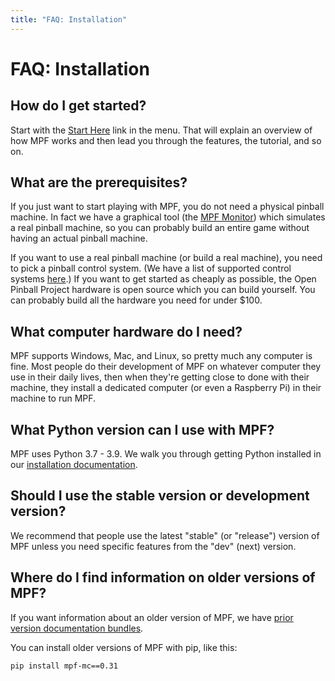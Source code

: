 ```yaml
---
title: "FAQ: Installation"
---
```


# FAQ: Installation


## How do I get started?

Start with the [Start Here](../start/index.md)
link in the menu. That will explain an overview of how MPF works and then lead you through the features, the tutorial, and so on.

## What are the prerequisites?

If you just want to start playing with MPF, you do not need a physical
pinball machine. In fact we have a graphical tool (the [MPF Monitor](../tools/monitor/index.md)) which simulates
a real pinball machine, so you can probably build an entire game without
having an actual pinball machine.

If you want to use a real pinball machine (or build a real machine), you
need to pick a pinball control system. (We have a list of supported
control systems [here](../hardware/index.md).)
If you want to get started as cheaply as possible, the Open Pinball
Project hardware is open source which you can build yourself. You can
probably build all the hardware you need for under \$100.

## What computer hardware do I need?

MPF supports Windows, Mac, and Linux, so pretty much any computer is
fine. Most people do their development of MPF on whatever computer they
use in their daily lives, then when they're getting close to done with
their machine, they install a dedicated computer (or even a Raspberry
Pi) in their machine to run MPF.

## What Python version can I use with MPF?

MPF uses Python 3.7 - 3.9. We walk
you through getting Python installed in our
[installation documentation](../install/index.md).

## Should I use the stable version or development version?

We recommend that people use the latest "stable" (or "release")
version of MPF unless you need specific features from the "dev" (next)
version.

## Where do I find information on older versions of MPF?

If you want information about an older version of MPF, we have
[prior version documentation bundles](../versions/docs.md).

You can install older versions of MPF with pip, like this:

    pip install mpf-mc==0.31
